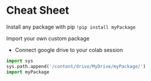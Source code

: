 # Cheat Sheet

Install any package with pip
`!pip install myPackage`

Import your own custom package
- Connect google drive to your colab session
```python
import sys
sys.path.append('/content/drive/MyDrive/myPackage/')
import myPackage
```
